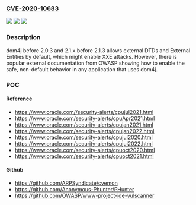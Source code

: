 ### [CVE-2020-10683](https://cve.mitre.org/cgi-bin/cvename.cgi?name=CVE-2020-10683)
![](https://img.shields.io/static/v1?label=Product&message=n%2Fa&color=blue)
![](https://img.shields.io/static/v1?label=Version&message=n%2Fa&color=blue)
![](https://img.shields.io/static/v1?label=Vulnerability&message=n%2Fa&color=brighgreen)

### Description

dom4j before 2.0.3 and 2.1.x before 2.1.3 allows external DTDs and External Entities by default, which might enable XXE attacks. However, there is popular external documentation from OWASP showing how to enable the safe, non-default behavior in any application that uses dom4j.

### POC

#### Reference
- https://www.oracle.com//security-alerts/cpujul2021.html
- https://www.oracle.com/security-alerts/cpuApr2021.html
- https://www.oracle.com/security-alerts/cpujan2021.html
- https://www.oracle.com/security-alerts/cpujan2022.html
- https://www.oracle.com/security-alerts/cpujul2020.html
- https://www.oracle.com/security-alerts/cpujul2022.html
- https://www.oracle.com/security-alerts/cpuoct2020.html
- https://www.oracle.com/security-alerts/cpuoct2021.html

#### Github
- https://github.com/ARPSyndicate/cvemon
- https://github.com/Anonymous-Phunter/PHunter
- https://github.com/OWASP/www-project-ide-vulscanner


